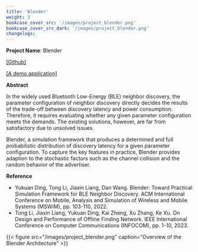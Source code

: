 ```yaml
---
title: 'Blender'
weight: 3
bookcase_cover_src: '/images/project_blender.png'
bookcase_cover_src_dark: '/images/project_blender.png'
changelogs:
---
```


**Project Name**: Blender

[ [Github] ](https://github.com/litonglab/blender-neighbor-discovery)

[ [A demo application] ](https://algospace.top/algorithm/blender_as_a_service/v1.0/)

**Abstract**

In the widely used Bluetooth Low-Energy (BLE) neighbor discovery, the parameter configuration of neighbor discovery directly decides the results of the trade-off between discovery latency and power consumption. Therefore, it requires evaluating whether any given parameter configuration meets the demands. The existing solutions, however, are far from satisfactory due to unsolved issues. 

Blender, a simulation framework that produces a determined and full probabilistic distribution of discovery latency for a given parameter configuration. To capture the key features in practice, Blender provides adaption to the stochastic factors such as the channel collision and the random behavior of the advertiser.

**Reference**

- Yukuan Ding, Tong Li, Jiaxin Liang, Dan Wang. Blender: Toward Practical Simulation Framework for BLE Neighbor Discovery. ACM International Conference on Mobile, Analysis and Simulation of Wireless and Mobile Systems (MSWiM), pp. 103-110, 2022.
- Tong Li, Jiaxin Liang, Yukuan Ding, Kai Zheng, Xu Zhang, Ke Xu. On Design and Performance of Offline Finding Network. IEEE International Conference on Computer Communications (INFOCOM), pp. 1-10, 2023.

{{< figure src="/images/project_blender.png" caption="Overview of the Blender Architecture" >}}